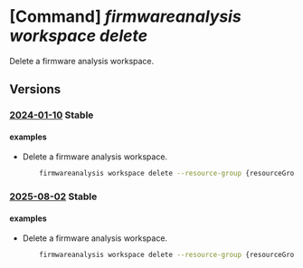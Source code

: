 # [Command] _firmwareanalysis workspace delete_

Delete a firmware analysis workspace.

## Versions

### [2024-01-10](/Resources/mgmt-plane/L3N1YnNjcmlwdGlvbnMve30vcmVzb3VyY2Vncm91cHMve30vcHJvdmlkZXJzL21pY3Jvc29mdC5pb3RmaXJtd2FyZWRlZmVuc2Uvd29ya3NwYWNlcy97fQ==/2024-01-10.xml) **Stable**

<!-- mgmt-plane /subscriptions/{}/resourcegroups/{}/providers/microsoft.iotfirmwaredefense/workspaces/{} 2024-01-10 -->

#### examples

- Delete a firmware analysis workspace.
    ```bash
        firmwareanalysis workspace delete --resource-group {resourceGroupName} --workspace-name {workspaceName}
    ```

### [2025-08-02](/Resources/mgmt-plane/L3N1YnNjcmlwdGlvbnMve30vcmVzb3VyY2Vncm91cHMve30vcHJvdmlkZXJzL21pY3Jvc29mdC5pb3RmaXJtd2FyZWRlZmVuc2Uvd29ya3NwYWNlcy97fQ==/2025-08-02.xml) **Stable**

<!-- mgmt-plane /subscriptions/{}/resourcegroups/{}/providers/microsoft.iotfirmwaredefense/workspaces/{} 2025-08-02 -->

#### examples

- Delete a firmware analysis workspace.
    ```bash
        firmwareanalysis workspace delete --resource-group {resourceGroupName} --workspace-name {workspaceName}
    ```
